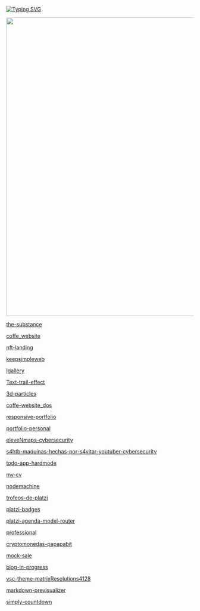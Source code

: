 <a align="center" href="https://github.com/ryo-ma/github-profile-trophy">
  
[![Typing SVG](https://readme-typing-svg.herokuapp.com?size=19&duration=5001&color=dc143c&background=FF1F0000&center=false&vCenter=true&lines=Hello+i'm+Rroderickk;+Aka+@CheatModes4;I+use+Arch+by+the+way+%F0%9F%90%B1%E2%80%8D%F0%9F%91%A4;These+are+the+deployments;In+this+repository)](https://git.io/typing-svg)

  <img width=800 src="https://github-profile-trophy.vercel.app/?username=rroderickk&column=8&theme=gruvbox&no-frame=true"/>
</a>

[the-substance](https://rroderickk.github.io/the-substance/)

[coffe_website](https://rroderickk.github.io/coffe_website/)

[nft-landing](https://rroderickk.github.io/nftlanding/)

[keepsimpleweb](https://keepsimpleweb.github.io/)

[Igallery](https://rroderickk.github.io/Igallery/)

[Text-trail-effect](https://rroderickk.github.io/text-trail-effect/)

[3d-particles](https://rroderickk.github.io/Three.js-Particle-Earth/)

[coffe-website_dos](https://rroderickk.github.io/coffee_website/)

[responsive-portfolio](https://rroderickk.github.io/responsive-portfolio-website/)

[portfolio-personal](https://rroderickk.github.io/portfolio-personal/)

[eleveNmaps-cybersecurity](https://rroderickk.github.io/EleveNmaps/)

[s4htb-maquinas-hechas-por-s4vitar-youtuber-cybersecurity](https://rroderickk.github.io/s4htb)

[todo-app-hardmode](https://rroderickk.github.io/firstapp1/)

[my-cv](https://rroderickk.github.io/cv2/)

[nodemachine](https://github.com/rroderickk/nodemachine)

[trofeos-de-platzi](https://rroderickk.github.io/TempCv1/)

[platzi-badges](https://rroderickk.github.io/platzibadges)

[platzi-agenda-model-router](https://rroderickk.github.io/platziagenda/)

[professional](https://rroderickk.github.io/professional/)

[cryptomonedas-papapabit](https://rroderickk.github.io/mobilefirst)

[mock-sale](https://rroderickk.github.io/reactPractico/)

[blog-in-progress](https://rroderickk.github.io/)

[vsc-theme-matrixResolutions4128](https://github.com/rroderickk/matrixResolutions)

[markdown-previsualizer](https://github.com/rroderickk/MardownPrevisualizer)

[simply-countdown](https://rroderickk.github.io/countdown/)